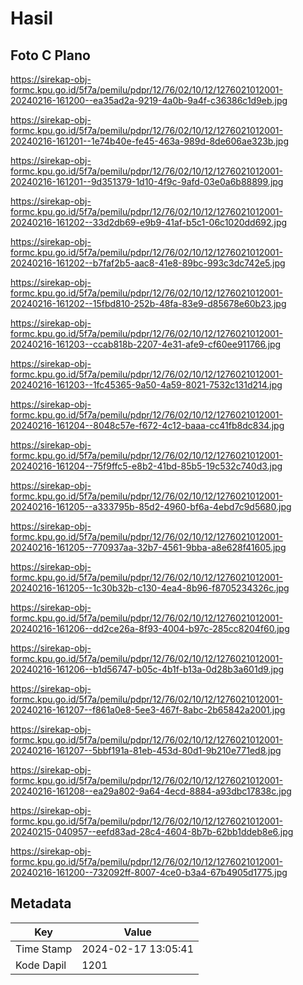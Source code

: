 # Hasil

## Foto C Plano

https://sirekap-obj-formc.kpu.go.id/5f7a/pemilu/pdpr/12/76/02/10/12/1276021012001-20240216-161200--ea35ad2a-9219-4a0b-9a4f-c36386c1d9eb.jpg

https://sirekap-obj-formc.kpu.go.id/5f7a/pemilu/pdpr/12/76/02/10/12/1276021012001-20240216-161201--1e74b40e-fe45-463a-989d-8de606ae323b.jpg

https://sirekap-obj-formc.kpu.go.id/5f7a/pemilu/pdpr/12/76/02/10/12/1276021012001-20240216-161201--9d351379-1d10-4f9c-9afd-03e0a6b88899.jpg

https://sirekap-obj-formc.kpu.go.id/5f7a/pemilu/pdpr/12/76/02/10/12/1276021012001-20240216-161202--33d2db69-e9b9-41af-b5c1-06c1020dd692.jpg

https://sirekap-obj-formc.kpu.go.id/5f7a/pemilu/pdpr/12/76/02/10/12/1276021012001-20240216-161202--b7faf2b5-aac8-41e8-89bc-993c3dc742e5.jpg

https://sirekap-obj-formc.kpu.go.id/5f7a/pemilu/pdpr/12/76/02/10/12/1276021012001-20240216-161202--15fbd810-252b-48fa-83e9-d85678e60b23.jpg

https://sirekap-obj-formc.kpu.go.id/5f7a/pemilu/pdpr/12/76/02/10/12/1276021012001-20240216-161203--ccab818b-2207-4e31-afe9-cf60ee911766.jpg

https://sirekap-obj-formc.kpu.go.id/5f7a/pemilu/pdpr/12/76/02/10/12/1276021012001-20240216-161203--1fc45365-9a50-4a59-8021-7532c131d214.jpg

https://sirekap-obj-formc.kpu.go.id/5f7a/pemilu/pdpr/12/76/02/10/12/1276021012001-20240216-161204--8048c57e-f672-4c12-baaa-cc41fb8dc834.jpg

https://sirekap-obj-formc.kpu.go.id/5f7a/pemilu/pdpr/12/76/02/10/12/1276021012001-20240216-161204--75f9ffc5-e8b2-41bd-85b5-19c532c740d3.jpg

https://sirekap-obj-formc.kpu.go.id/5f7a/pemilu/pdpr/12/76/02/10/12/1276021012001-20240216-161205--a333795b-85d2-4960-bf6a-4ebd7c9d5680.jpg

https://sirekap-obj-formc.kpu.go.id/5f7a/pemilu/pdpr/12/76/02/10/12/1276021012001-20240216-161205--770937aa-32b7-4561-9bba-a8e628f41605.jpg

https://sirekap-obj-formc.kpu.go.id/5f7a/pemilu/pdpr/12/76/02/10/12/1276021012001-20240216-161205--1c30b32b-c130-4ea4-8b96-f8705234326c.jpg

https://sirekap-obj-formc.kpu.go.id/5f7a/pemilu/pdpr/12/76/02/10/12/1276021012001-20240216-161206--dd2ce26a-8f93-4004-b97c-285cc8204f60.jpg

https://sirekap-obj-formc.kpu.go.id/5f7a/pemilu/pdpr/12/76/02/10/12/1276021012001-20240216-161206--b1d56747-b05c-4b1f-b13a-0d28b3a601d9.jpg

https://sirekap-obj-formc.kpu.go.id/5f7a/pemilu/pdpr/12/76/02/10/12/1276021012001-20240216-161207--f861a0e8-5ee3-467f-8abc-2b65842a2001.jpg

https://sirekap-obj-formc.kpu.go.id/5f7a/pemilu/pdpr/12/76/02/10/12/1276021012001-20240216-161207--5bbf191a-81eb-453d-80d1-9b210e771ed8.jpg

https://sirekap-obj-formc.kpu.go.id/5f7a/pemilu/pdpr/12/76/02/10/12/1276021012001-20240216-161208--ea29a802-9a64-4ecd-8884-a93dbc17838c.jpg

https://sirekap-obj-formc.kpu.go.id/5f7a/pemilu/pdpr/12/76/02/10/12/1276021012001-20240215-040957--eefd83ad-28c4-4604-8b7b-62bb1ddeb8e6.jpg

https://sirekap-obj-formc.kpu.go.id/5f7a/pemilu/pdpr/12/76/02/10/12/1276021012001-20240216-161200--732092ff-8007-4ce0-b3a4-67b4905d1775.jpg


## Metadata

| Key        | Value               |
| ---------- | ------------------- |
| Time Stamp | 2024-02-17 13:05:41 |
| Kode Dapil | 1201                |




